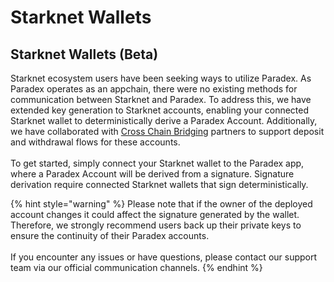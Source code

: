 # Starknet Wallets

## Starknet Wallets (Beta)

Starknet ecosystem users have been seeking ways to utilize Paradex. As Paradex operates as an appchain, there were no existing methods for communication between Starknet and Paradex. To address this, we have extended key generation to Starknet accounts, enabling your connected Starknet wallet to deterministically derive a Paradex Account. Additionally, we have collaborated with [Cross Chain Bridging](../../accounts/deposits-and-withdrawals/cross-chain-bridging.md) partners to support deposit and withdrawal flows for these accounts.\
\
To get started, simply connect your Starknet wallet to the Paradex app, where a Paradex Account will be derived from a signature. Signature derivation require connected Starknet wallets that sign deterministically.

{% hint style="warning" %}
Please note that if the owner of the deployed account changes it could affect the signature generated by the wallet. Therefore, we strongly recommend users back up their private keys to ensure the continuity of their Paradex accounts.\
\
If you encounter any issues or have questions, please contact our support team via our official communication channels.
{% endhint %}
